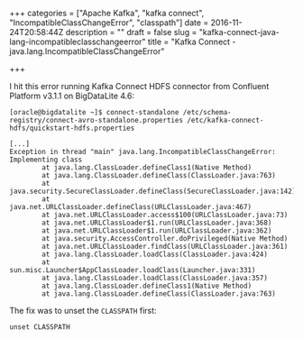 +++
categories = ["Apache Kafka", "kafka connect", "IncompatibleClassChangeError", "classpath"]
date = 2016-11-24T20:58:44Z
description = ""
draft = false
slug = "kafka-connect-java-lang-incompatibleclasschangeerror"
title = "Kafka Connect - java.lang.IncompatibleClassChangeError"

+++

I hit this error running Kafka Connect HDFS connector from Confluent Platform v3.1.1 on BigDataLite 4.6: 

```
[oracle@bigdatalite ~]$ connect-standalone /etc/schema-registry/connect-avro-standalone.properties /etc/kafka-connect-hdfs/quickstart-hdfs.properties

[...]
Exception in thread "main" java.lang.IncompatibleClassChangeError: Implementing class
        at java.lang.ClassLoader.defineClass1(Native Method)
        at java.lang.ClassLoader.defineClass(ClassLoader.java:763)
        at java.security.SecureClassLoader.defineClass(SecureClassLoader.java:142)
        at java.net.URLClassLoader.defineClass(URLClassLoader.java:467)
        at java.net.URLClassLoader.access$100(URLClassLoader.java:73)
        at java.net.URLClassLoader$1.run(URLClassLoader.java:368)
        at java.net.URLClassLoader$1.run(URLClassLoader.java:362)
        at java.security.AccessController.doPrivileged(Native Method)
        at java.net.URLClassLoader.findClass(URLClassLoader.java:361)
        at java.lang.ClassLoader.loadClass(ClassLoader.java:424)
        at sun.misc.Launcher$AppClassLoader.loadClass(Launcher.java:331)
        at java.lang.ClassLoader.loadClass(ClassLoader.java:357)
        at java.lang.ClassLoader.defineClass1(Native Method)
        at java.lang.ClassLoader.defineClass(ClassLoader.java:763)
```

The fix was to unset the `CLASSPATH` first: 

    unset CLASSPATH

